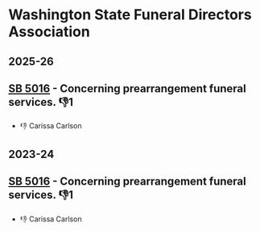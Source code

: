 # Washington State Funeral Directors Association
## 2025-26

## [SB 5016](/bill/2025-26/sb/5016/) - Concerning prearrangement funeral services.  👎1 
* 👎 Carissa Carlson

## 2023-24

## [SB 5016](/bill/2023-24/sb/5016/) - Concerning prearrangement funeral services.  👎1 
* 👎 Carissa Carlson
